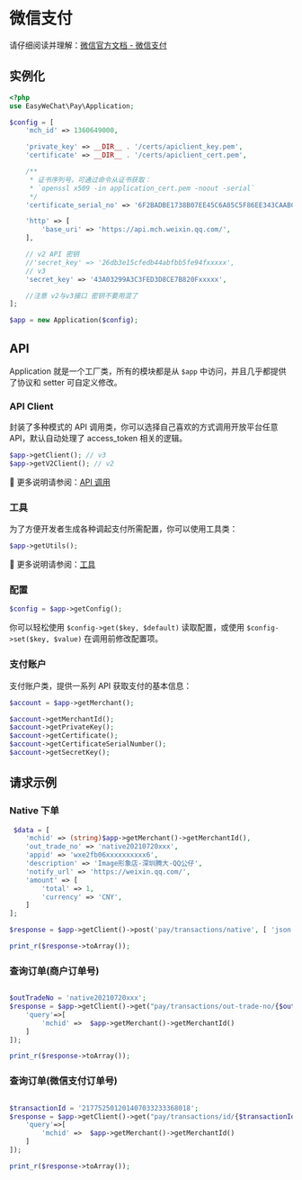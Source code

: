 # 微信支付

请仔细阅读并理解：[微信官方文档 - 微信支付](https://pay.weixin.qq.com/wiki/doc/apiv3/wxpay/pages/index.shtml)

## 实例化

```php
<?php
use EasyWeChat\Pay\Application;

$config = [
    'mch_id' => 1360649000,

    'private_key' => __DIR__ . '/certs/apiclient_key.pem',
    'certificate' => __DIR__ . '/certs/apiclient_cert.pem',

    /**
     * 证书序列号，可通过命令从证书获取：
     * `openssl x509 -in application_cert.pem -noout -serial`
     */
    'certificate_serial_no' => '6F2BADBE1738B07EE45C6A85C5F86EE343CAABC3',

    'http' => [
        'base_uri' => 'https://api.mch.weixin.qq.com/',
    ],

    // v2 API 密钥
    //'secret_key' => '26db3e15cfedb44abfbb5fe94fxxxxx',
    // v3 
    'secret_key' => '43A03299A3C3FED3D8CE7B820Fxxxxx',

    //注意 v2与v3接口 密钥不要用混了
];

$app = new Application($config);
```

## API

Application 就是一个工厂类，所有的模块都是从 `$app` 中访问，并且几乎都提供了协议和 setter 可自定义修改。

### API Client

封装了多种模式的 API 调用类，你可以选择自己喜欢的方式调用开放平台任意 API，默认自动处理了 access_token 相关的逻辑。

```php
$app->getClient(); // v3
$app->getV2Client(); // v2
```

:book: 更多说明请参阅：[API 调用](../client.md)

### 工具

为了方便开发者生成各种调起支付所需配置，你可以使用工具类：

```php
$app->getUtils();
```

:book: 更多说明请参阅：[工具](utils.md)

### 配置

```php
$config = $app->getConfig();
```

你可以轻松使用 `$config->get($key, $default)` 读取配置，或使用 `$config->set($key, $value)` 在调用前修改配置项。

### 支付账户

支付账户类，提供一系列 API 获取支付的基本信息：

```php
$account = $app->getMerchant();

$account->getMerchantId();
$account->getPrivateKey();
$account->getCertificate();
$account->getCertificateSerialNumber();
$account->getSecretKey();
```

## 请求示例

### Native 下单

```php
 $data = [
    'mchid' => (string)$app->getMerchant()->getMerchantId(),
    'out_trade_no' => 'native20210720xxx',
    'appid' => 'wxe2fb06xxxxxxxxxx6',
    'description' => 'Image形象店-深圳腾大-QQ公仔',
    'notify_url' => 'https://weixin.qq.com/',
    'amount' => [
        'total' => 1,
        'currency' => 'CNY',
    ]
];

$response = $app->getClient()->post('pay/transactions/native', [ 'json' => $data ]);

print_r($response->toArray());
```

### 查询订单(商户订单号)

```php

$outTradeNo = 'native20210720xxx';
$response = $app->getClient()->get("pay/transactions/out-trade-no/{$outTradeNo}", [
    'query'=>[
        'mchid' =>  $app->getMerchant()->getMerchantId()
    ]
]);

print_r($response->toArray());
```

### 查询订单(微信支付订单号)

```php

$transactionId = '217752501201407033233368018';
$response = $app->getClient()->get("pay/transactions/id/{$transactionId}", [
    'query'=>[
        'mchid' =>  $app->getMerchant()->getMerchantId()
    ]
]);

print_r($response->toArray());
```
